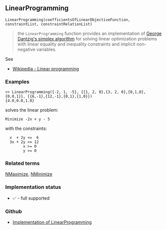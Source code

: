 ## LinearProgramming

```
LinearProgramming(coefficientsOfLinearObjectiveFunction, constraintList, constraintRelationList)
```

> the `LinearProgramming` function provides an implementation of [George Dantzig's simplex algorithm](http://en.wikipedia.org/wiki/Simplex_algorithm) for solving linear optimization problems with linear equality and inequality constraints  and implicit non-negative variables.

See
* [Wikipedia - Linear programming](http://en.wikipedia.org/wiki/Linear_programming)

### Examples

```
>> LinearProgramming({-2, 1, -5}, {{1, 2, 0},{3, 2, 0},{0,1,0},{0,0,1}}, {{6,-1},{12,-1},{0,1},{1,0}})
{4.0,0.0,1.0} 
```

solves the linear problem:

```
Minimize -2x + y - 5
```

with the constraints:

```
  x  + 2y <=  6
  3x + 2y <= 12
        x >= 0
		y >= 0
```

### Related terms
[NMaximize](NMaximize.md), [NMinimize](NMinimize.md)

### Implementation status

* &#x2705; - full supported

### Github

* [Implementation of LinearProgramming](https://github.com/axkr/symja_android_library/blob/master/symja_android_library/matheclipse-core/src/main/java/org/matheclipse/core/reflection/system/LinearProgramming.java#L78) 
